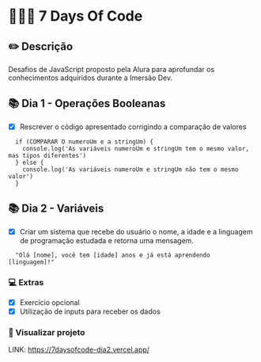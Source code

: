 # 👩🏽‍💻 7 Days Of Code

## ✏️ Descrição
Desafios de JavaScript proposto pela Alura para aprofundar os conhecimentos adquiridos durante a Imersão Dev.

## 📚 Dia 1 - Operações Booleanas
- [x] Rescrever o código apresentado corrigindo a comparação de valores

```
  if (COMPARAR O numeroUm e a stringUm) {
    console.log('As variáveis numeroUm e stringUm tem o mesmo valor, mas tipos diferentes')
  } else {
    console.log('As variáveis numeroUm e stringUm não tem o mesmo valor')
  }
```

## 📚 Dia 2 - Variáveis
- [x] Criar um sistema que recebe do usuário o nome, a idade e a linguagem de programação estudada e retorna uma mensagem.

```
  "Olá [nome], você tem [idade] anos e já está aprendendo [linguagem]!"
```

### 💻 Extras
- [x] Exercício opcional
- [x] Utilização de inputs para receber os dados 

### 🔗 Visualizar projeto
LINK: https://7daysofcode-dia2.vercel.app/
